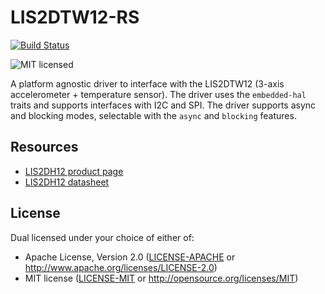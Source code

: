 # LIS2DTW12-RS

<!-- [![Crate][crate-image]][crate-link]
[![Docs][docs-image]][docs-link] -->
[![Build Status][build-image]][build-link]
<!-- [![dependency status][deps-image]][deps-link] -->
![MIT licensed][license-image]

A platform agnostic driver to interface with the LIS2DTW12 (3-axis accelerometer + temperature sensor).
The driver uses the `embedded-hal` traits and supports interfaces with I2C and SPI.
The driver supports async and blocking modes, selectable with the `async` and `blocking` features.

## Resources

- [LIS2DH12 product page][product-page]
- [LIS2DH12 datasheet][datasheet]

## License

Dual licensed under your choice of either of:

- Apache License, Version 2.0 ([LICENSE-APACHE](LICENSE-APACHE) or http://www.apache.org/licenses/LICENSE-2.0)
- MIT license ([LICENSE-MIT](LICENSE-MIT) or http://opensource.org/licenses/MIT)

<!-- [crate-image]: TBD
[crate-link]: TBD
[docs-image]: TBD
[docs-link]: TBD -->
[build-image]: https://github.com/JanekGraff/lis2dtw12-rs/actions/workflows/ci.yml/badge.svg?branch=main
[build-link]: https://github.com/JanekGraff/lis2dtw12-rs/actions
<!-- [deps-image]: TBD
[deps-link]: TBD -->
[license-image]: https://img.shields.io/badge/license-Apache2.0/MIT-blue.svg
[product-page]: https://www.st.com/en/mems-and-sensors/lis2dtw12.html
[datasheet]: https://www.st.com/resource/en/datasheet/lis2dtw12.pdf